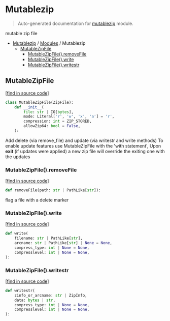 # Mutablezip

> Auto-generated documentation for [mutablezip](../../../mutablezip/__init__.py) module.

mutable zip file

- [Mutablezip](../README.md#mutablezip-index) / [Modules](../MODULES.md#mutablezip-modules) / Mutablezip
    - [MutableZipFile](#mutablezipfile)
        - [MutableZipFile().removeFile](#mutablezipfileremovefile)
        - [MutableZipFile().write](#mutablezipfilewrite)
        - [MutableZipFile().writestr](#mutablezipfilewritestr)

## MutableZipFile

[[find in source code]](../../../mutablezip/__init__.py#L13)

```python
class MutableZipFile(ZipFile):
    def __init__(
        file: str | IO[bytes],
        mode: Literal['r', 'w', 'x', 'a'] = 'r',
        compression: int = ZIP_STORED,
        allowZip64: bool = False,
    ):
```

Add delete (via remove_file) and update (via writestr and write methods)
To enable update features use MutableZipFile with the 'with statement',
Upon __exit__ (if updates were applied) a new zip file will override the
exiting one with the updates

### MutableZipFile().removeFile

[[find in source code]](../../../mutablezip/__init__.py#L117)

```python
def removeFile(path: str | PathLike[str]):
```

flag a file with a delete marker

### MutableZipFile().write

[[find in source code]](../../../mutablezip/__init__.py#L69)

```python
def write(
    filename: str | PathLike[str],
    arcname: str | PathLike[str] | None = None,
    compress_type: int | None = None,
    compresslevel: int | None = None,
):
```

### MutableZipFile().writestr

[[find in source code]](../../../mutablezip/__init__.py#L43)

```python
def writestr(
    zinfo_or_arcname: str | ZipInfo,
    data: bytes | str,
    compress_type: int | None = None,
    compresslevel: int | None = None,
):
```

